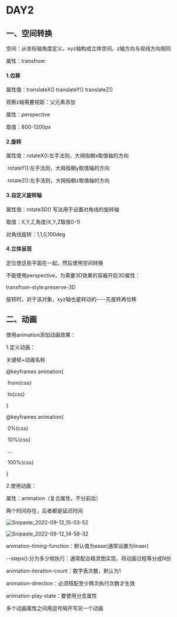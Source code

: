 # DAY2

## 一、空间转换

空间：从坐标轴角度定义，xyz轴构成立体空间，z轴方向与视线方向相同

属性：transfrom



#### 1.位移

属性值：translateX()   translateY()  translateZ()

观察z轴需要视距：父元素添加

属性：perspective

取值：800-1200px



#### 2.旋转

属性值：rotateX():左手法则，大拇指朝x取值轴的方向

​	       rotateY():左手法则，大拇指朝y取值轴的方向

​	       rotateZ():左手法则，大拇指朝z取值轴的方向



#### 3.自定义旋转轴

属性值：rotate3D() 写法用于设置对角线的旋转轴

取值：X,Y,Z,角度(X,Y,Z取值0-1)

对角线旋转：1,1,0,100deg



#### 4.立体呈现

定位使这些平面在一起，然后使用空间转换

不能使用perspective，为需要3D效果的容器开启3D属性：

transfrom-style:preserve-3D

旋转时，对于该对象，xyz轴也是转动的----先旋转再位移





## 二、动画

使用animation添加动画效果：

1.定义动画：

关键帧+动画名称

@keyframes  animation{

​	from{css}

​	to{css}

}

@keyframes  animation{

​	0%{css}

​	10%{css}

​	...

​	100%{css}

}

2.使用动画：

属性：animation（复合属性，不分前后）

两个时间存在，后者都是延迟时间

![Snipaste_2022-09-12_15-03-52](D:\DATA\IMAGES\新建文件夹\snap\Snipaste_2022-09-12_15-03-52.png)

![Snipaste_2022-09-12_14-58-32](D:\DATA\IMAGES\新建文件夹\snap\Snipaste_2022-09-12_14-58-32.png)

animation-timing-function：默认值为ease(通常设置为linaer)

--steps():分为多少帧执行：通常配合精灵图实现，将动画过程等分成N份

animation-iteration-count：数字表次数，默认为1

animation-direction：必须搭配至少两次执行次数才生效

animation-play-state：要使用分支属性

多个动画属性之间用逗号隔开写另一个动画













































































